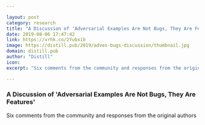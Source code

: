 ```yaml
---

layout: post
category: research
title: "A Discussion of 'Adversarial Examples Are Not Bugs, They Are Features'"
date: 2019-08-06 17:47:42
link: https://vrhk.co/2Yubxib
image: https://distill.pub/2019/advex-bugs-discussion/thumbnail.jpg
domain: distill.pub
author: "Distill"
icon: 
excerpt: "Six comments from the community and responses from the original authors"

---
```


### A Discussion of 'Adversarial Examples Are Not Bugs, They Are Features'

Six comments from the community and responses from the original authors